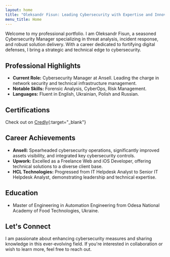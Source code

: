 ```yaml
---
layout: home
title: "Oleksandr Fisun: Leading Cybersecurity with Expertise and Innovation"
menu_title: Home
---
```


Welcome to my professional portfolio. I am Oleksandr Fisun, a seasoned Cybersecurity Manager specializing in threat analysis, incident response, and robust solution delivery. With a career dedicated to fortifying digital defenses, I bring a strategic and technical edge to cybersecurity.

## Professional Highlights

- **Current Role:** Cybersecurity Manager at Ansell. Leading the charge in network security and technical infrastructure management.
- **Notable Skills:** Forensic Analysis, CyberOps, Risk Management.
- **Languages:** Fluent in English, Ukrainian, Polish and Russian.

## Certifications

Check out on [Credly](https://www.credly.com/users/oleksandr-fisun){:target="_blank"}

## Career Achievements

- **Ansell:** Spearheaded cybersecurity operations, significantly improved assets visibility, and integrated key cybersecurity controls.
- **Upwork:** Excelled as a Freelance Web and iOS Developer, offering technical solutions to a diverse client base.
- **HCL Technologies:** Progressed from IT Helpdesk Analyst to Senior IT Helpdesk Analyst, demonstrating leadership and technical expertise.

## Education

- Master of Engineering in Automation Engineering from Odesa National Academy of Food Technologies, Ukraine.

## Let's Connect

I am passionate about enhancing cybersecurity measures and sharing knowledge in this ever-evolving field. If you're interested in collaboration or wish to learn more, feel free to reach out.

